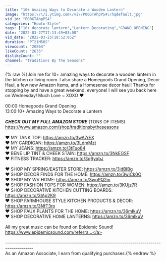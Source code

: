 ```yaml
---
title: "10+ Amazing Ways to Decorate a Wooden Lantern"
image: "https:\/\/i.ytimg.com\/vi\/PO0GTAhpPS4\/hqdefault.jpg"
vid_id: "PO0GTAhpPS4"
categories: "Howto-Style"
tags: ["10+ decorate lantern","Lantern Decorating","GRAND OPENING"]
date: "2022-03-27T17:13:49+03:00"
vid_date: "2022-03-25T18:52:05Z"
duration: "PT21M50S"
viewcount: "20864"
likeCount: "2635"
dislikeCount: ""
channel: "Traditions By The Seasons"
---
```

{% raw %}Join me for 10+ amazing ways to decorate a wooden lantern in the kitchen or living room. I also share a Homegoods Grand Opening, Decor Haul, a few new Amazon Items, and a Homesense decor haul! Thanks for stopping by and have a great weekend, everyone! I will see you back here on Wednesday! Much Love ~ XOXO ❤️<br /><br />00:00 Homegoods Grand Opening<br />13:00 10+ Amazing Ways to Decorate a Lantern<br /><br />***CHECK OUT MY FULL AMAZON STORE*** (TONS OF ITEMS) <br /><a rel="nofollow" target="blank" href="https://www.amazon.com/shop/traditionsbytheseasons">https://www.amazon.com/shop/traditionsbytheseasons</a><br /><br />❤️ MY TANK TOP: <a rel="nofollow" target="blank" href="https://amzn.to/3wA7rEX">https://amzn.to/3wA7rEX</a><br />❤️ MY CARDIGAN: <a rel="nofollow" target="blank" href="https://amzn.to/3LdmMzt">https://amzn.to/3LdmMzt</a><br />❤️ MY JEANS: <a rel="nofollow" target="blank" href="https://amzn.to/3tFuo84">https://amzn.to/3tFuo84</a><br />❤️ BENE LIP TINT &amp; CHEEK STAIN: <a rel="nofollow" target="blank" href="https://amzn.to/3NkEGSF">https://amzn.to/3NkEGSF</a><br />❤️ FITNESS TRACKER: <a rel="nofollow" target="blank" href="https://amzn.to/3qRyqbJ">https://amzn.to/3qRyqbJ</a><br /><br />❤️ SHOP MY SPRING/EASTER STORE: <a rel="nofollow" target="blank" href="https://amzn.to/3idBIBg">https://amzn.to/3idBIBg</a><br />❤️ SHOP DECOR FINDS FOR THE HOME: <a rel="nofollow" target="blank" href="https://amzn.to/3wiCk0O">https://amzn.to/3wiCk0O</a><br />❤️ SHOP MY WV HOME: <a rel="nofollow" target="blank" href="https://amzn.to/3wpPQ2m">https://amzn.to/3wpPQ2m</a><br />❤️ SHOP FASHION TOPS FOR WOMEN: <a rel="nofollow" target="blank" href="https://amzn.to/3KUjz7R">https://amzn.to/3KUjz7R</a><br />❤️ SHOP DECORATIVE KITCHEN CUTTING BOARDS: <a rel="nofollow" target="blank" href="https://amzn.to/3IAg2K9">https://amzn.to/3IAg2K9</a><br />❤️ SHOP FARMHOUSE STYLE KITCHEN PRODUCTS &amp; DECOR: <a rel="nofollow" target="blank" href="https://amzn.to/3NfT3ro">https://amzn.to/3NfT3ro</a><br />❤️ SHOP FAUX PLANTS FOR THE HOME: <a rel="nofollow" target="blank" href="https://amzn.to/36mIkuV">https://amzn.to/36mIkuV</a><br />❤️ SHOP DECORATIVE HOME LANTERNS: <a rel="nofollow" target="blank" href="https://amzn.to/36mIkuV">https://amzn.to/36mIkuV</a><br /><br />All my great music can be found on Epidemic Sound!<br /><a rel="nofollow" target="blank" href="https://www.epidemicsound.com/referra...">https://www.epidemicsound.com/referra...</a><br /><br />--------------------------------------------------------------------------------------------<br />As an Amazon Associate, I earn from qualifying purchases.{% endraw %}
